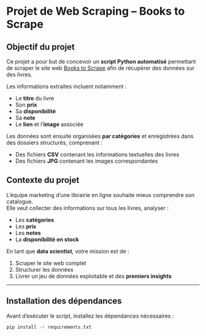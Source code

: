 # Projet de Web Scraping – Books to Scrape

## Objectif du projet

Ce projet a pour but de concevoir un **script Python automatisé** permettant de scraper le site web [Books to Scrape](https://books.toscrape.com) afin de récupérer des données sur des livres.  

Les informations extraites incluent notamment :
- Le **titre** du livre  
- Son **prix**  
- Sa **disponibilité**  
- Sa **note**  
- Le **lien** et l’**image** associée  

Les données sont ensuite organisées **par catégories** et enregistrées dans des dossiers structurés, comprenant :
- Des fichiers **CSV** contenant les informations textuelles des livres  
- Des fichiers **JPG** contenant les images correspondantes  

## Contexte du projet

L’équipe marketing d’une librairie en ligne souhaite mieux comprendre son catalogue.  
Elle veut collecter des informations sur tous les livres, analyser :
- Les **catégories**
- Les **prix**
- Les **notes**
- La **disponibilité en stock**

En tant que **data scientist**, votre mission est de :
1. Scraper le site web complet  
2. Structurer les données  
3. Livrer un jeu de données exploitable et des **premiers insights**

---

## Installation des dépendances

Avant d’exécuter le script, installez les dépendances nécessaires :

```bash
pip install -r requirements.txt
